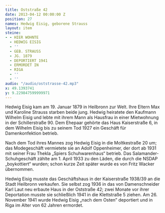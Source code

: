```yaml
---
title: Oststraße 42
date: 2013-04-12 00:00:00 Z
position: 27
names: Hedwig Eisig, geborene Strauss
layout: item
steine:
- - HIER WOHNTE
  - HEDWIG EISIG
  - ''
  - GEB. STRAUSS
  - JG. 1879
  - DEPORTIERT 1941
  - ERMORDET IN
  - RIGA
  - ''
  - ''
audio: "/audio/oststrasse-42.mp3"
x: 49.1393741
y: 9.229847599999971
---
```


Hedwig Eisig kam am 19. Januar 1879 in Heilbronn zur Welt. Ihre Eltern Max und Karoline Strauss starben beide jung. Hedwig heiratete den Kaufmann Wilhelm Eisig und lebte mit ihrem Mann als Hausfrau in einer Mietwohnung in der Schillerstraße 90. Dem Ehepaar gehörte das Haus Kaiserstraße 6, in dem Wilhelm Eisig bis zu seinem Tod 1927 ein Geschäft für Damenkonfektion betrieb.

Nach dem Tod ihres Mannes zog Hedwig Eisig in die Moltkestraße 20 um; das Modegeschäft vermietete sie an Adolf Oppenheimer, der dort ab 1931 mit seiner Frau Thekla „Spiers Schuhwarenhaus“ betrieb. Das Salamander-Schuhgeschäft zählte am 1. April 1933 zu den Läden, die durch die NSDAP „boykottiert“ wurden; schon kurze Zeit später wurde es von Fritz Wacker übernommen.

Hedwig Eisig musste das Geschäftshaus in der Kaiserstraße 1938/39 an die Stadt Heilbronn verkaufen. Sie selbst zog 1936 in das von Damenschneider Karl Laut neu erbaute Haus in der Oststraße 42; zwei Monate vor ihrer Deportation musste sie schließlich 1941 in die Klettstraße 5 ziehen. Am 26. November 1941 wurde Hedwig Eisig „nach dem Osten” deportiert und in Riga im Alter von 62 Jahren ermordet.